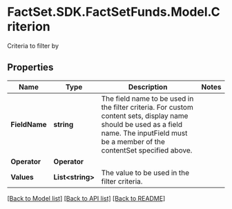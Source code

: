 # FactSet.SDK.FactSetFunds.Model.Criterion
Criteria to filter by

## Properties

Name | Type | Description | Notes
------------ | ------------- | ------------- | -------------
**FieldName** | **string** | The field name to be used in the filter criteria. For custom content sets, display name should be used as a field name. The inputField must be a member of the contentSet specified above. | 
**Operator** | **Operator** |  | 
**Values** | **List&lt;string&gt;** | The value to be used in the filter criteria. | 

[[Back to Model list]](../README.md#documentation-for-models) [[Back to API list]](../README.md#documentation-for-api-endpoints) [[Back to README]](../README.md)

